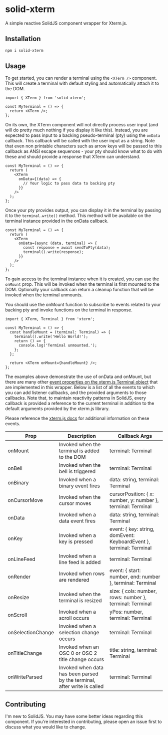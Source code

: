 # solid-xterm

A simple reactive SolidJS component wrapper for Xterm.js.

## Installation

```bash
npm i solid-xterm
```

## Usage

To get started, you can render a terminal using the `<XTerm />` component. This will create a terminal with default styling and automatically attach it to the DOM.

```tsx
import { XTerm } from 'solid-xterm';

const MyTerminal = () => {
  return <XTerm />;
};
```

On its own, the XTerm component will not directly process user input (and will do pretty much nothing if you display it like this). Instead, you are expected to pass input to a backing pseudo-terminal (pty) using the `onData` callback. This callback will be called with the user input as a string. Note that even non printable characters such as arrow keys will be passed to this callback as ANSI escape sequences - your pty should know what to do with these and should provide a response that XTerm can understand.

```tsx
const MyTerminal = () => {
  return (
    <XTerm
      onData={(data) => {
        // Your logic to pass data to backing pty
      }}
    />
  );
};
```

Once your pty provides output, you can display it in the terminal by passing it to the `terminal.write()` method. This method will be available on the terminal instance provided in the onData callback.

```tsx
const MyTerminal = () => {
  return (
    <XTerm
      onData={async (data, terminal) => {
        const response = await sendToPty(data);
        terminal().write(response);
      }}
    />
  );
};
```

To gain access to the terminal instance when it is created, you can use the `onMount` prop. This will be invoked when the terminal is first mounted to the DOM. Optionally your callback can return a cleanup function that will be invoked when the terminal unmounts.

You should use the onMount function to subscribe to events related to your backing pty and invoke functions on the terminal in response.

```tsx
import { XTerm, Terminal } from 'xterm';

const MyTerminal = () => {
  const handleMount = (terminal: Terminal) => {
    terminal().write('Hello World!');
    return () => {
      console.log('Terminal unmounted.');
    };
  };

  return <XTerm onMount={handleMount} />;
};
```

The examples above demonstrate the use of onData and onMount, but there are many other [event properties on the xterm.js Terminal object](https://xtermjs.org/docs/api/terminal/classes/terminal/) that are implemented in this wrapper. Below is a list of all the events to which you can add listener callbacks, and the provided arguments to those callbacks. Note that, to maintain reactivity patterns in SolidJS, every callback is provided a reference to the current terminal in addition to the default arguments provided by the xterm.js library.

Please reference the [xterm.js docs](https://xtermjs.org/docs/) for additional information on these events.

| Prop              | Description                                                              | Callback Args                                                       |
| ----------------- | ------------------------------------------------------------------------ | ------------------------------------------------------------------- |
| onMount           | Invoked when the terminal is added to the DOM                            | terminal: Terminal                                                  |
| onBell            | Invoked when the bell is triggered                                       | terminal: Terminal                                                  |
| onBinary          | Invoked when a binary event fires                                        | data: string, terminal: Terminal                                    |
| onCursorMove      | Invoked when the cursor moves                                            | cursorPosition: { x: number, y: number }, terminal: Terminal        |
| onData            | Invoked when a data event fires                                          | data: string, terminal: Terminal                                    |
| onKey             | Invoked when a key is pressed                                            | event: { key: string, domEvent: KeyboardEvent }, terminal: Terminal |
| onLineFeed        | Invoked when a line feed is added                                        | terminal: Terminal                                                  |
| onRender          | Invoked when rows are rendered                                           | event: { start: number, end: number }, terminal: Terminal           |
| onResize          | Invoked when the terminal is resized                                     | size: { cols: number, rows: number }, terminal: Terminal            |
| onScroll          | Invoked when a scroll occurs                                             | yPos: number, terminal: Terminal                                    |
| onSelectionChange | Invoked when a selection change occurs                                   | terminal: Terminal                                                  |
| onTitleChange     | Invoked when an OSC 0 or OSC 2 title change occurs                       | title: string, terminal: Terminal                                   |
| onWriteParsed     | Invoked when data has been parsed by the terminal, after write is called | terminal: Terminal                                                  |

## Contributing

I'm new to SolidJS. You may have some better ideas regarding this component. If you're interested in contributing, please open an issue first to discuss what you would like to change.
